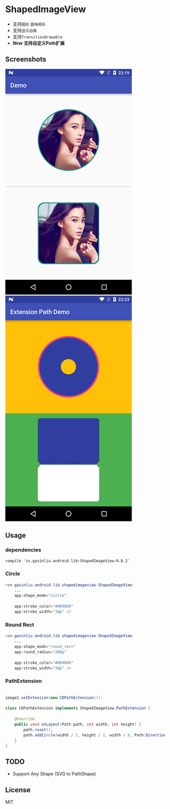 # ShapedImageView

* 支持``圆形`` ``圆角矩形``
* 支持``显示边框``
* 支持``TransitionDrawable``
* ***New*** **支持自定义Path扩展**

## Screenshots

![](/screenshots1.png) ![](/screenshots2.png)

## Usage

### dependencies

```
compile 'cn.gavinliu.android.lib:ShapedImageView:0.8.2'
```

### Circle

```java
<cn.gavinliu.android.lib.shapedimageview.ShapedImageView
    ...
    app:shape_mode="circle"

    app:stroke_color="#009688"
    app:stroke_width="3dp" />
```

### Round Rect

```java
<cn.gavinliu.android.lib.shapedimageview.ShapedImageView
    ...
    app:shape_mode="round_rect"
    app:round_radius="20dp"

    app:stroke_color="#009688"
    app:stroke_width="3dp" />
```

### PathExtension

```java

image1.setExtension(new CDPathExtension());

class CDPathExtension implements ShapedImageView.PathExtension {

    @Override
    public void onLayout(Path path, int width, int height) {
        path.reset();
        path.addCircle(width / 2, height / 2, width / 8, Path.Direction.CW);
    }
}
```

## TODO

* Support Any Shape (SVG to PathShape)

## License

MIT
